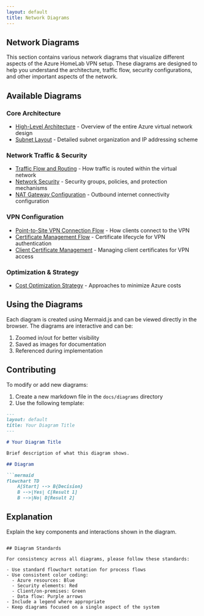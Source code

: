 ```yaml
---
layout: default
title: Network Diagrams
---
```


## Network Diagrams

This section contains various network diagrams that visualize different aspects of the Azure HomeLab VPN setup. These diagrams are designed to help you understand the architecture, traffic flow, security configurations, and other important aspects of the network.

## Available Diagrams

### Core Architecture

- [High-Level Architecture](high-level-architecture.html) - Overview of the entire Azure virtual network design
- [Subnet Layout](subnet-layout.html) - Detailed subnet organization and IP addressing scheme

### Network Traffic & Security

- [Traffic Flow and Routing](traffic-flow-and-routing.html) - How traffic is routed within the virtual network
- [Network Security](network-security.html) - Security groups, policies, and protection mechanisms
- [NAT Gateway Configuration](nat-gateway-configuration.html) - Outbound internet connectivity configuration

### VPN Configuration

- [Point-to-Site VPN Connection Flow](point-to-site-vpn-connection-flow.html) - How clients connect to the VPN
- [Certificate Management Flow](certificate-management-flow.html) - Certificate lifecycle for VPN authentication
- [Client Certificate Management](client-certificate-management.html) - Managing client certificates for VPN access

### Optimization & Strategy

- [Cost Optimization Strategy](cost-optimization-strategy.html) - Approaches to minimize Azure costs

## Using the Diagrams

Each diagram is created using Mermaid.js and can be viewed directly in the browser. The diagrams are interactive and can be:

1. Zoomed in/out for better visibility
2. Saved as images for documentation
3. Referenced during implementation

## Contributing

To modify or add new diagrams:

1. Create a new markdown file in the `docs/diagrams` directory
2. Use the following template:

```markdown
---
layout: default
title: Your Diagram Title
---

# Your Diagram Title

Brief description of what this diagram shows.

## Diagram

```mermaid
flowchart TD
    A[Start] --> B{Decision}
    B -->|Yes| C[Result 1]
    B -->|No| D[Result 2]
```

## Explanation

Explain the key components and interactions shown in the diagram.
```

## Diagram Standards

For consistency across all diagrams, please follow these standards:

- Use standard flowchart notation for process flows
- Use consistent color coding:
  - Azure resources: Blue
  - Security elements: Red
  - Client/on-premises: Green
  - Data flow: Purple arrows
- Include a legend where appropriate
- Keep diagrams focused on a single aspect of the system
